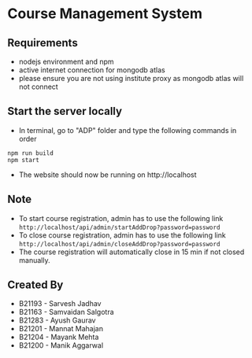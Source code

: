 # Course Management System

## Requirements
* nodejs environment and npm
* active internet connection for mongodb atlas
* please ensure you are not using institute proxy as mongodb atlas will not connect

## Start the server locally
* In terminal, go to "ADP" folder and type the following commands in order
```
npm run build
npm start
```
* The website should now be running on http://localhost

## Note
* To start course registration, admin has to use the following link
```http://localhost/api/admin/startAddDrop?password=password```
* To close course registration, admin has to use the following link
```http://localhost/api/admin/closeAddDrop?password=password```
* The course registration will automatically close in 15 min if not closed manually.

## Created By
* B21193 - Sarvesh Jadhav
* B21163 - Samvaidan Salgotra
* B21283 - Ayush Gaurav
* B21201 - Mannat Mahajan
* B21204 - Mayank Mehta
* B21200 - Manik Aggarwal
